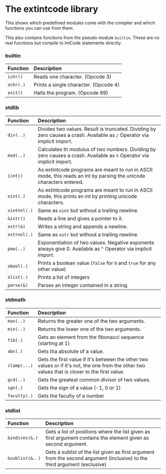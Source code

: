 # The extintcode library

This shows which predefined modules come with the compiler and which functions you can use from them.

This also contains functions from the pseudo module `builtin`. These are no real functions but compile to IntCode statements directly.

### builtin

| Function  | Description                           |
|:----------|:--------------------------------------|
| `ichr()`  | Reads one character. (Opcode 3)       |
| `ochr(.)` | Prints a single character. (Opcode 4) |
| `exit()`  | Halts the program. (Opcode 99)        |

### stdlib

| Function     | Description                                                                                                              |
|:-------------|:-------------------------------------------------------------------------------------------------------------------------|
| `div(..)`    | Divides two values. Result is truncated. Dividing by zero causes a crash. Available as `/` Operator via implicit import. |
| `mod(..)`    | Calculates th modulus of two numbers. Dividing by zero causes a crash. Available as `%` Operator via implicit import.    |
| `iint()`     | As extintcode programs are meant to run in ASCII mode, this reads an int by parsing the unicode characters entered.      |
| `oint(.)`    | As extintcode programs are meant to run in ASCII mode, this prints an int by printing unicode characters.                |
| `ointnnl(.)` | Same as `oint` but without a trailing newline.                                                                           |
| `&istr()`    | Reads a line and gives a pointer to it.                                                                                  |
| `ostr(&)`    | Writes a string and appends a newline.                                                                                   |
| `ostrnnl(.)` | Same as `ostr` but without a trailing newline.                                                                           |
| `pow(..)`    | Exponentiation of two values. Negative exponents always give 0. Available as `^` Operator via implicit import.           |
| `obool(.)`   | Prints a boolean value (`false` for `0` and `true` for any other value)                                                  |
| `olist(.)`   | Prints a list of integers                                                                                                |
| `parse(&)`   | Parses an integer contained in a string.                                                                                 |

### stdmath

| Function     | Description                                                                                                                                    |
|:-------------|:-----------------------------------------------------------------------------------------------------------------------------------------------|
| `max(..)`    | Returns the greater one of the two arguments.                                                                                                  |
| `min(..)`    | Returns the lower one of the two arguments.                                                                                                    |
| `fib(.)`     | Gets an element from the fibonacci sequence (starting at 1)                                                                                    |
| `abs(.)`     | Gets tha absolute of a value.                                                                                                                  |
| `clamp(...)` | Gets the first value if it's between the other two values or if it's not, the one from the other two values that is closer to the first value. |
| `gcd(..)`    | Gets the greatest common divisor of two values.                                                                                                |
| `sgn(.)`     | Gets the sign of a value (-1, 0 or 1)                                                                                                          |
| `faculty(.)` | Gets the faculty of a number                                                                                                                   |

### stdlist

| Function        | Description                                                                                                               |
|:----------------|:--------------------------------------------------------------------------------------------------------------------------|
| `&indices(&.)`  | Gets a list of positions where the list given as first argument contains the element given as second argument.            |
| `&sublist(&..)` | Gets a sublist of the list given as first argument from the second argument (inclusive) to the third argument (exclusive) |
